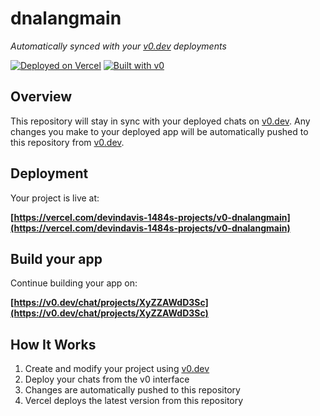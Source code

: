 # dnalangmain

*Automatically synced with your [v0.dev](https://v0.dev) deployments*

[![Deployed on Vercel](https://img.shields.io/badge/Deployed%20on-Vercel-black?style=for-the-badge&logo=vercel)](https://vercel.com/devindavis-1484s-projects/v0-dnalangmain)
[![Built with v0](https://img.shields.io/badge/Built%20with-v0.dev-black?style=for-the-badge)](https://v0.dev/chat/projects/XyZZAWdD3Sc)

## Overview

This repository will stay in sync with your deployed chats on [v0.dev](https://v0.dev).
Any changes you make to your deployed app will be automatically pushed to this repository from [v0.dev](https://v0.dev).

## Deployment

Your project is live at:

**[https://vercel.com/devindavis-1484s-projects/v0-dnalangmain](https://vercel.com/devindavis-1484s-projects/v0-dnalangmain)**

## Build your app

Continue building your app on:

**[https://v0.dev/chat/projects/XyZZAWdD3Sc](https://v0.dev/chat/projects/XyZZAWdD3Sc)**

## How It Works

1. Create and modify your project using [v0.dev](https://v0.dev)
2. Deploy your chats from the v0 interface
3. Changes are automatically pushed to this repository
4. Vercel deploys the latest version from this repository